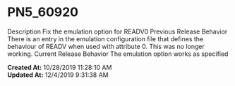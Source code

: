 # PN5_60920

Description Fix the emulation option for READV0 Previous Release Behavior There is an entry in the emulation configuration file that defines the behaviour of READV when used with attribute 0. This was no longer working. Current Release Behavior The emulation option works as specified  

**Created At:** 10/28/2019 11:28:10 AM  
**Updated At:** 12/4/2019 9:31:38 AM  

